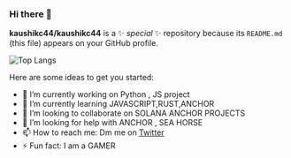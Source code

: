 ### Hi there 👋


**kaushikc44/kaushikc44** is a ✨ _special_ ✨ repository because its `README.md` (this file) appears on your GitHub profile.
<script src="https://kit.fontawesome.com/c3d2c66fe7.js" crossorigin="anonymous"></script>
![Top Langs](https://github-readme-stats.vercel.app/api/top-langs/?username=<kaushikc44>&layout=compact&theme=radical)

Here are some ideas to get you started:

- 🔭 I’m currently working on Python , JS project
- 🌱 I’m currently learning JAVASCRIPT,RUST,ANCHOR
- 👯 I’m looking to collaborate on SOLANA ANCHOR PROJECTS
- 🤔 I’m looking for help with ANCHOR , SEA HORSE
- 📫 How to reach me: Dm me on <a href="https://twitter.com/Kaushik02052914">Twitter</a>
- ⚡ Fun fact:  I am a GAMER <i class="fa-duotone fa-game-console-handheld"></i>

